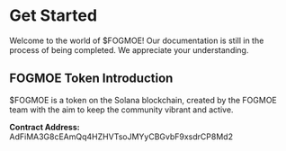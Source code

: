 # Get Started
Welcome to the world of $FOGMOE! Our documentation is still in the process of being completed. We appreciate your understanding.

## FOGMOE Token Introduction
$FOGMOE is a token on the Solana blockchain, created by the FOGMOE team with the aim to keep the community vibrant and active.

**Contract Address:** AdFiMA3G8cEAmQq4HZHVTsoJMYyCBGvbF9xsdrCP8Md2